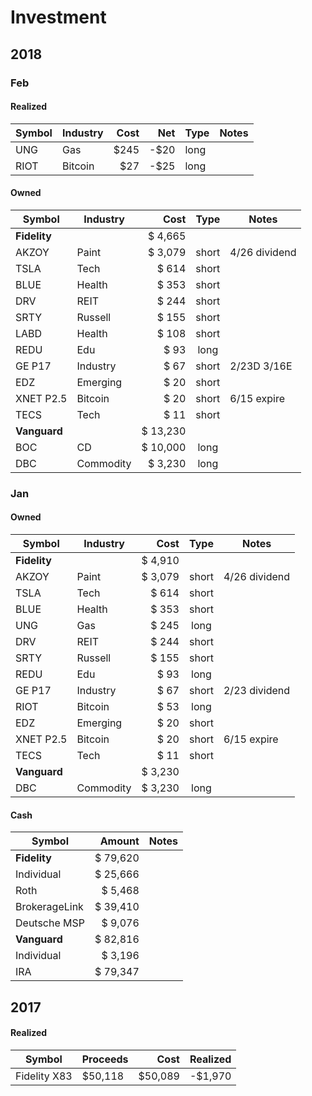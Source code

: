 # Investment

## 2018

### Feb

#### Realized

| Symbol | Industry | Cost |  Net | Type |  Notes |
| ------ | -------- | ---: | ---: | ---- | ----- |
| UNG    | Gas | $245 | -$20 |  long |     |
| RIOT    | Bitcoin | $27  | -$25 |  long |     |

#### Owned

| Symbol       | Industry  |     Cost | Type  | Notes         |
| ------------ | --------- | -------: | :---: | ------------- |
| **Fidelity** |           |  $ 4,665 |       |               |
| AKZOY        | Paint     |  $ 3,079 | short | 4/26 dividend |
| TSLA         | Tech      |    $ 614 | short |               |
| BLUE         | Health    |    $ 353 | short |               |
| DRV          | REIT      |    $ 244 | short |               |
| SRTY         | Russell   |    $ 155 | short |               |
| LABD         | Health   |    $ 108 | short |               |
| REDU         | Edu       |    $  93 | long  |               |
| GE P17       | Industry  |    $  67 | short | 2/23D 3/16E   |
| EDZ          | Emerging  |    $  20 | short |               |
| XNET P2.5    | Bitcoin   |    $  20 | short | 6/15 expire   |
| TECS         | Tech      |    $  11 | short |               |
| **Vanguard** |           | $ 13,230 |       |               |
| BOC          | CD        | $ 10,000 | long  |               |
| DBC          | Commodity |  $ 3,230 | long  |               |


### Jan
#### Owned

| Symbol       | Industry  |    Cost | Type  | Notes         |
| ------------ | --------- | ------: | :---: | ------------- |
| **Fidelity** |           | $ 4,910 |       |               |
| AKZOY        | Paint     | $ 3,079 | short | 4/26 dividend |
| TSLA         | Tech      |   $ 614 | short |               |
| BLUE         | Health    |   $ 353 | short |               |
| UNG          | Gas       |   $ 245 | long  |               |
| DRV          | REIT      |   $ 244 | short |               |
| SRTY         | Russell   |   $ 155 | short |               |
| REDU         | Edu       |   $  93 | long  |               |
| GE P17       | Industry  |   $  67 | short | 2/23 dividend |
| RIOT         | Bitcoin   |   $  53 | long  |               |
| EDZ          | Emerging  |   $  20 | short |               |
| XNET P2.5    | Bitcoin   |   $  20 | short | 6/15 expire   |
| TECS         | Tech      |   $  11 | short |               |
| **Vanguard** |           | $ 3,230 |       |               |
| DBC          | Commodity | $ 3,230 | long  |               |


#### Cash

| Symbol        |   Amount | Notes |
| ------------- | -------: | ----- |
| **Fidelity**  | $ 79,620 |       |
| Individual    | $ 25,666 |       |
| Roth          |  $ 5,468 |       |
| BrokerageLink | $ 39,410 |       |
| Deutsche MSP  |  $ 9,076 |       |
| **Vanguard**  | $ 82,816 |       |
| Individual    |  $ 3,196 |       |
| IRA           | $ 79,347 |       |

## 2017

#### Realized

| Symbol | Proceeds | Cost |  Realized |
| ------ | -------- | ---: | ---: |
| Fidelity X83    | $50,118 | $50,089 | -$1,970 |
